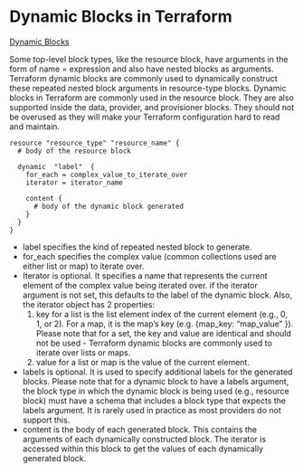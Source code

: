# Dynamic Blocks in Terraform

[Dynamic Blocks](https://kodekloud.com/blog/terraform-dynamic-block/)


Some top-level block types, like the resource block, have arguments in the form of name = expression and also have nested blocks as arguments. Terraform dynamic blocks are commonly used to dynamically construct these repeated nested block arguments in resource-type blocks.
Dynamic blocks in Terraform are commonly used in the resource block. They are also supported inside the data, provider, and provisioner blocks. They should not be overused as they will make your Terraform configuration hard to read and maintain.
```
resource "resource_type" "resource_name" {
  # body of the resource block

  dynamic  "label"  {
    for_each = complex_value_to_iterate_over
    iterator = iterator_name

    content {
      # body of the dynamic block generated
    }
  }
}
```

* label specifies the kind of repeated nested block to generate.
* for_each specifies the complex value (common collections used are either list or map) to iterate over.
* Iterator is optional. It specifies a name that represents the current element of the complex value being iterated over. if the iterator argument is not set, this defaults to the label of the dynamic block. Also, the iterator object has 2 properties:
   1. key for a list is the list element index of the current element (e.g., 0, 1, or 2). For a map, it is the map’s key (e.g. {map_key: “map_value” }). Please note that for a set, the 
   key and value are identical and should not be used - Terraform dynamic blocks are commonly used to iterate over lists or maps.
   2. value for a list or map is the value of the current element.
* labels is optional. It is used to specify additional labels for the generated blocks. Please note that for a dynamic block to have a labels argument, the block type in which the dynamic block is being used (e.g., resource block) must have a schema that includes a block type that expects the labels argument. It is rarely used in practice as most providers do not support this.
* content is the body of each generated block. This contains the arguments of each dynamically constructed block. The iterator is accessed within this block to get the values of each dynamically generated block.
